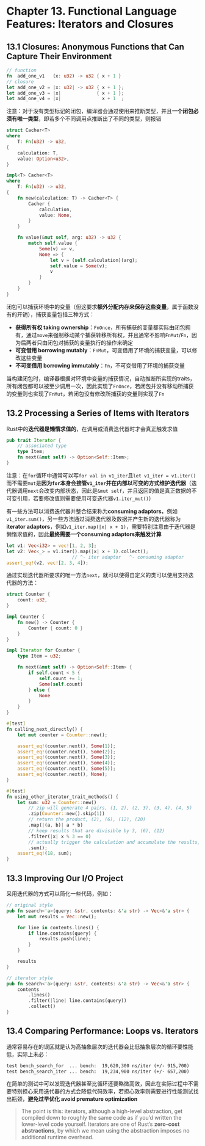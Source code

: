 # Chapter 13. Functional Language Features: Iterators and Closures

## 13.1 Closures: Anonymous Functions that Can Capture Their Environment

```rust
// function
fn  add_one_v1   (x: u32) -> u32 { x + 1 }
// closure
let add_one_v2 = |x: u32| -> u32 { x + 1 };
let add_one_v3 = |x|             { x + 1 };
let add_one_v4 = |x|               x + 1  ;
```

注意：对于没有类型标记的闭包，编译器会通过使用来推断类型，并且**一个闭包必须有唯一类型**，即若多个不同调用点推断出了不同的类型，则报错

```rust
struct Cacher<T>
where
    T: Fn(u32) -> u32,
{
    calculation: T,
    value: Option<u32>,
}

impl<T> Cacher<T>
where
    T: Fn(u32) -> u32,
{
    fn new(calculation: T) -> Cacher<T> {
        Cacher {
            calculation,
            value: None,
        }
    }

    fn value(&mut self, arg: u32) -> u32 {
        match self.value {
            Some(v) => v,
            None => {
                let v = (self.calculation)(arg);
                self.value = Some(v);
                v
            }
        }
    }
}
```

闭包可以捕获环境中的变量（但这要求**额外分配内存来保存这些变量**，属于函数没有的开销），捕获变量包括三种方式：

- **获得所有权 taking ownership**：`FnOnce`，所有捕获的变量都实际由闭包拥有，通过`move`来强制移动某个捕获转移所有权，并且通常不影响`FnMut`/`Fn`，因为后两者只由闭包对捕获的变量执行的操作来确定
- **可变借用 borrowing mutably**：`FnMut`，可变借用了环境的捕获变量，可以修改这些变量
- **不可变借用 borrowing immutably**：`Fn`，不可变借用了环境的捕获变量

当构建闭包时，编译器根据对环境中变量的捕获情况，自动推断所实现的traits，所有闭包都可以被至少调用一次，因此实现了`FnOnce`，若闭包并没有移动所捕获的变量则也实现了`FnMut`，若闭包没有修改所捕获的变量则实现了`Fn`

## 13.2 Processing a Series of Items with Iterators

Rust中的**迭代器是懒惰求值的**，在调用或消费迭代器时才会真正触发求值

```rust
pub trait Iterator {
    // associated type
    type Item;
    fn next(&mut self) -> Option<Self::Item>;
}
```

注意：在`for`循环中通常可以写`for val in v1_iter`且`let v1_iter = v1.iter()`而不需要`mut`是**因为`for`本身会接管`v1_iter`并在内部以可变的方式维护迭代器**（迭代器调用`next`会改变内部状态，因此是`&mut self`，并且返回的值是真正数据的不可变引用，若要修改值则需要使用可变迭代器`v1.iter_mut()`）

有一些方法可以消费迭代器并整合结果称为**consuming adaptors**，例如`v1_iter.sum()`，另一些方法通过消费迭代器及数据并产生新的迭代器称为**iterator adaptors**，例如`v1_iter.map(|x| x + 1)`，需要特别注意由于迭代器是懒惰求值的，因此**最终需要一个consuming adaptors来触发计算**

```rust
let v1: Vec<i32> = vec![1, 2, 3];
let v2: Vec<_> = v1.iter().map(|x| x + 1).collect();
                        // ^- iter adaptor   ^- consuming adaptor
assert_eq!(v2, vec![2, 3, 4]);
```

通过实现迭代器所要求的唯一方法`next`，就可以使得自定义的类可以使用支持迭代器的方法：

```rust
struct Counter {
    count: u32,
}

impl Counter {
    fn new() -> Counter {
        Counter { count: 0 }
    }
}

impl Iterator for Counter {
    type Item = u32;

    fn next(&mut self) -> Option<Self::Item> {
        if self.count < 5 {
            self.count += 1;
            Some(self.count)
        } else {
            None
        }
    }
}

#[test]
fn calling_next_directly() {
    let mut counter = Counter::new();

    assert_eq!(counter.next(), Some(1));
    assert_eq!(counter.next(), Some(2));
    assert_eq!(counter.next(), Some(3));
    assert_eq!(counter.next(), Some(4));
    assert_eq!(counter.next(), Some(5));
    assert_eq!(counter.next(), None);
}

#[test]
fn using_other_iterator_trait_methods() {
    let sum: u32 = Counter::new()
        // zip will generate 4 pairs, (1, 2), (2, 3), (3, 4), (4, 5)
        .zip(Counter::new().skip(1))
        // return the product, (2), (6), (12), (20)
        .map(|(a, b)| a * b)
        // keep results that are divisible by 3, (6), (12)
        .filter(|x| x % 3 == 0)
        // actually trigger the calculation and accumulate the results, 18
        .sum();
    assert_eq!(18, sum);
}
```

## 13.3 Improving Our I/O Project

采用迭代器的方式可以简化一些代码，例如：

```rust
// original style
pub fn search<'a>(query: &str, contents: &'a str) -> Vec<&'a str> {
    let mut results = Vec::new();

    for line in contents.lines() {
        if line.contains(query) {
            results.push(line);
        }
    }

    results
}

// iterator style
pub fn search<'a>(query: &str, contents: &'a str) -> Vec<&'a str> {
    contents
        .lines()
        .filter(|line| line.contains(query))
        .collect()
}
```

## 13.4 Comparing Performance: Loops vs. Iterators

通常容易存在的误区就是认为高抽象层次的迭代器会比低抽象层次的循环要性能低，实际上未必：

```txt
test bench_search_for  ... bench:  19,620,300 ns/iter (+/- 915,700)
test bench_search_iter ... bench:  19,234,900 ns/iter (+/- 657,200)
```

在简单的测试中可以发现迭代器甚至比循环还要略微高效，因此在实际过程中不需要特别担心采用迭代器的方式会降低代码效率，若担心效率则需要进行性能测试找出瓶颈，**避免过早优化 avoid premature optimization**

> The point is this: iterators, although a high-level abstraction, get compiled down to roughly the same code as if you’d written the lower-level code yourself. Iterators are one of Rust’s **zero-cost abstractions**, by which we mean using the abstraction imposes no additional runtime overhead.
